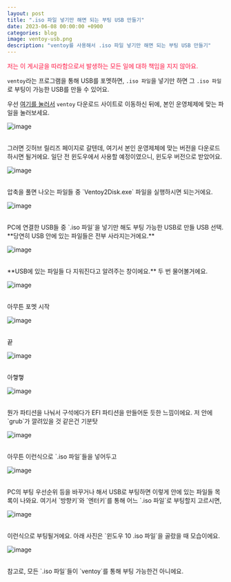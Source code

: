```yaml
---
layout: post
title: ".iso 파일 넣기만 해면 되는 부팅 USB 만들기"
date: 2023-06-08 00:00:00 +0900
categories: blog
image: ventoy-usb.png
description: "ventoy를 사용해서 .iso 파일 넣기만 해면 되는 부팅 USB 만들기"
---
```


<span style="color:#FF1744">저는 이 게시글을 따라함으로서 발생하는 모든 일에 대하 책임을 지지 않아요.</span>

`ventoy`라는 프로그램을 통해 USB를 포멧하면, `.iso 파일`을 넣기만 하면 그 `.iso 파일`로 부팅이 가능한 USB를 만들 수 있어요.

우선 [여기를 눌러서](https://www.ventoy.net/en/download.html) `ventoy` 다운로드 사이트로 이동하신 뒤에,
본인 운영체제에 맞는 파일을 눌러보세요.

![image]({{site.url}}{{site.baseurl}}/assets/images/ventoy-usb/0.png)

<br>
그러면 깃허브 릴리즈 페이지로 갈텐데, 여기서 본인 운영제체에 맞는 버전을 다운로드하시면 될거에요.
일단 전 윈도우에서 사용할 예정이였으니, 윈도우 버전으로 받았어요.

![image]({{site.url}}{{site.baseurl}}/assets/images/ventoy-usb/1.png)

<br>
압축을 풀면 나오는 파일들 중 `Ventoy2Disk.exe` 파일을 실행하시면 되는거에요.

![image]({{site.url}}{{site.baseurl}}/assets/images/ventoy-usb/2.png)

<br>
PC에 연결한 USB들 중 `.iso 파일`을 넣기만 해도 부팅 가능한 USB로 만들 USB 선택.
**당연히 USB 안에 있는 파일들은 전부 사라지는거에요.**

![image]({{site.url}}{{site.baseurl}}/assets/images/ventoy-usb/3.png)

<br>
**USB에 있는 파일들 다 지워진다고 알려주는 창이에요.** 두 번 물어볼거에요.

![image]({{site.url}}{{site.baseurl}}/assets/images/ventoy-usb/4.png)

<br>
아무튼 포멧 시작

![image]({{site.url}}{{site.baseurl}}/assets/images/ventoy-usb/5.jpg)

<br>
끝

![image]({{site.url}}{{site.baseurl}}/assets/images/ventoy-usb/6.png)

<br>
아햏햏

![image]({{site.url}}{{site.baseurl}}/assets/images/ventoy-usb/7.png)

<br>
뭔가 파티션을 나눠서 구석에다가 EFI 파티션을 만들어둔 듯한 느낌이에요. 저 안에 `grub`가 깔려있을 것 같은건 기분탓

![image]({{site.url}}{{site.baseurl}}/assets/images/ventoy-usb/8.png)

<br>
아무튼 이런식으로 `.iso 파일`들을 넣어두고

![image]({{site.url}}{{site.baseurl}}/assets/images/ventoy-usb/9.png)

<br>
PC의 부팅 우선순위 등을 바꾸거나 해서 USB로 부팅하면 이렇게 안에 있는 파일들 목록이 나와요.
여기서 `방향키`와 `엔터키`를 통해 어느 `.iso 파일`로 부팅할지 고르시면,

![image]({{site.url}}{{site.baseurl}}/assets/images/ventoy-usb/10.png)

<br>
이런식으로 부팅될거에요. 아래 사진은 `윈도우 10 .iso 파일`을 골랐을 때 모습이에요.

![image]({{site.url}}{{site.baseurl}}/assets/images/ventoy-usb/11.jpg)


<br>
참고로, 모든 `.iso 파일`들이 `ventoy`를 통해 부팅 가능한건 아니에요.
